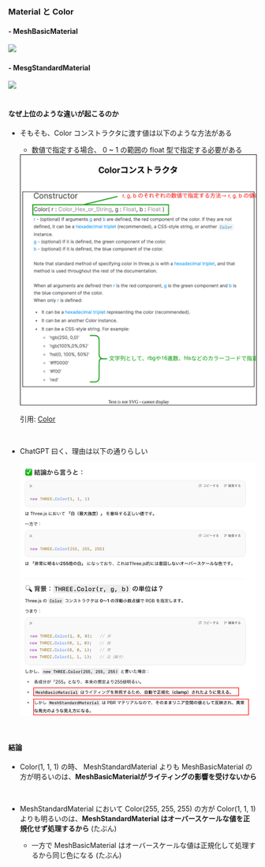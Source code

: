### Material と Color

#### - MeshBasicMaterial

<img src="./img/MeshBasicMaterial-Color_1.svg" />

<br>

#### - MesgStandardMaterial

<img src="./img/MeshStandardMaterial-Color_1.svg" />

<br>
<br>

#### なぜ上位のような違いが起こるのか

- そもそも、Color コンストラクタに渡す値は以下のような方法がある

    - 数値で指定する場合、 0 ~ 1 の範囲の float 型で指定する必要がある

    <img src="./img/Color-Constructor_1.svg" />

    引用: [Color](https://threejs.org/docs/#api/en/math/Color)

<br>

- ChatGPT 曰く、理由は以下の通りらしい

    <img src="./img/Color-Materials_1.svg" />

<br>

#### 結論

- Color(1, 1, 1) の時、 MeshStandardMaterial よりも MeshBasicMaterial の方が明るいのは、**MeshBasicMaterialがライティングの影響を受けないから**

<br>

- MeshStandardMaterial において Color(255, 255, 255) の方が Color(1, 1, 1) よりも明るいのは、**MeshStandardMaterial はオーバースケールな値を正規化せず処理するから** (たぶん)

    - 一方で MeshBasicMaterial はオーバースケールな値は正規化して処理するから同じ色になる (たぶん)

